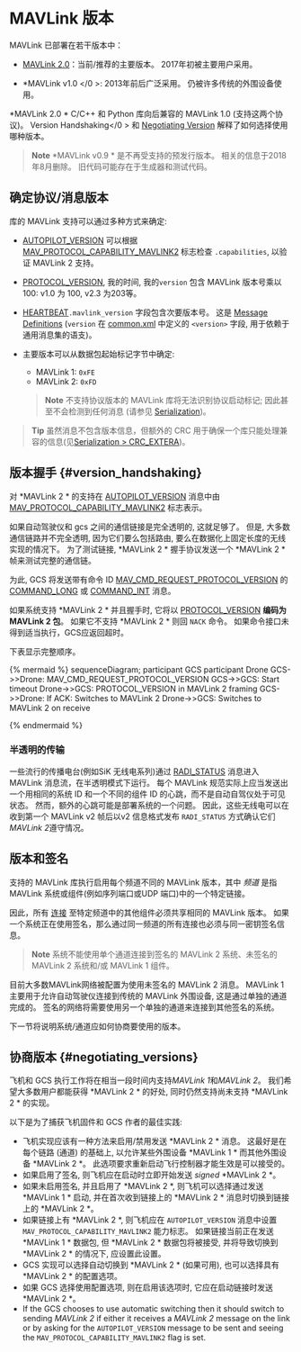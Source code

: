 # MAVLink 版本

MAVLink 已部署在若干版本中：

* [MAVLink 2.0](../guide/mavlink_2.md)：当前/推荐的主要版本。 2017年初被主要用户采用。 
* *MAVLink v1.0 </0 >: 2013年前后广泛采用。 仍被许多传统的外围设备使用。</li> </ul> 
  
  *MAVLink 2.0 * C/C++ 和 Python 库向后兼容的 MAVLink 1.0 (支持这两个协议)。 Version Handshaking</0 > 和 [Negotiating Version](#negotiating_versions) 解释了如何选择使用哪种版本。</p> 
  
  > **Note** *MAVLink v0.9 * 是不再受支持的预发行版本。 相关的信息于2018年8月删除。 旧代码可能存在于生成器和测试代码。
  
  ## 确定协议/消息版本
  
  库的 MAVLink 支持可以通过多种方式来确定:
  
  * [AUTOPILOT_VERSION](../messages/common.md#AUTOPILOT_VERSION) 可以根据 [MAV_PROTOCOL_CAPABILITY_MAVLINK2](../messages/common.md#MAV_PROTOCOL_CAPABILITY_MAVLINK2) 标志检查 `.capabilities`, 以验证 MAVLink 2 支持。
  * [PROTOCOL_VERSION](../messages/common.md#PROTOCOL_VERSION), 我的时间, 我的`version` 包含 MAVLink 版本号乘以100: v1.0 为 100, <!--v2.0 为 200,--> v2.3 为203等。
  
  * [HEARTBEAT](../messages/common.md#HEARTBEAT)`.mavlink_version` 字段包含次要版本号。 这是 [Message Definitions](../messages/README.md) (`version` 在 [common.xml](../messages/common.md) 中定义的 `<version>` 字段, 用于依赖于通用消息集的语支)。
  * 主要版本可以从数据包起始标记字节中确定:
    
    * MAVLink 1: `0xFE` 
    * MAVLink 2: `0xFD`
    
    > **Note** 不支持协议版本的 MAVLink 库将无法识别协议启动标记; 因此甚至不会检测到任何消息 (请参见 [Serialization](../guide/serialization.md))。
  
  > **Tip** 虽然消息不包含版本信息，但额外的 CRC 用于确保一个库只能处理兼容的信息(见[Serialization > CRC_EXTERA](../guide/serialization.md))。
  
  ## 版本握手 {#version_handshaking}
  
  对 *MAVLink 2 * 的支持在 [AUTOPILOT_VERSION](../messages/common.md#AUTOPILOT_VERSION) 消息中由 [MAV_PROTOCOL_CAPABILITY_MAVLINK2](../messages/common.md#MAV_PROTOCOL_CAPABILITY_MAVLINK2) 标志表示。
  
  如果自动驾驶仪和 gcs 之间的通信链接是完全透明的, 这就足够了。 但是, 大多数通信链路并不完全透明, 因为它们要么包括路由, 要么在数据化上固定长度的无线实现的情况下。 为了测试链接, *MAVLink 2 * 握手协议发送一个 *MAVLink 2 * 帧来测试完整的通信链。
  
  为此, GCS 将发送带有命令 ID [MAV_CMD_REQUEST_PROTOCOL_VERSION](../messages/common.md#MAV_CMD_REQUEST_PROTOCOL_VERSION) 的 [COMMAND_LONG](../messages/common.md#COMMAND_LONG) 或 [COMMAND_INT](../messages/common.md#COMMAND_INT) 消息。
  
  如果系统支持 *MAVLink 2 * 并且握手时, 它将以 [PROTOCOL_VERSION](../messages/common.md#PROTOCOL_VERSION) **编码为 MAVLink 2 包**。 如果它不支持 *MAVLink 2 * 则回 `NACK` 命令。 如果命令接口未得到适当执行，GCS应返回超时。
  
  下表显示完整顺序。
  
  {% mermaid %} sequenceDiagram; participant GCS participant Drone GCS->>Drone: MAV_CMD_REQUEST_PROTOCOL_VERSION GCS->>GCS: Start timeout Drone->>GCS: PROTOCOL_VERSION in MAVLink 2 framing GCS->>Drone: If ACK: Switches to MAVLink 2 Drone->>GCS: Switches to MAVLink 2 on receive
  
  {% endmermaid %}
  
  ### 半透明的传输
  
  一些流行的传播电台(例如SiK 无线电系列)通过 [RADI_STATUS](../messages/common.md#RADIO_STATUS) 消息进入 MAVLink 消息流，在半透明模式下运行。 每个 MAVLink 规范实际上应当发送出一个用相同的系统 ID 和一个不同的组件 ID 的心跳，而不是自动自驾仪处于可见状态。 然而，额外的心跳可能是部署系统的一个问题。 因此，这些无线电可以在收到第一个 MAVLink v2 帧后以v2 信息格式发布 `RADI_STATUS` 方式确认它们*MAVLink 2*遵守情况。
  
  ## 版本和签名
  
  支持的 MAVLink 库执行启用每个频道不同的 MAVLink 版本，其中 *频道* 是指 MAVLink 系统或组件(例如序列端口或UDP 端口)中的一个特定链接。
  
  因此，所有 [连接](../services/heartbeat.md) 至特定频道中的其他组件必须共享相同的 MAVLink 版本。 如果一个系统正在使用签名，那么通过同一频道的所有连接也必须与同一密钥签名信息。
  
  > **Note** 系统不能使用单个通道连接到签名的 MAVLink 2 系统、未签名的 MAVLink 2 系统和/或 MAVLink 1 组件。
  
  目前大多数MAVLink网络被配置为使用未签名的 MAVLink 2 消息。 MAVLink 1 主要用于允许自动驾驶仪连接到传统的 MAVLink 外围设备, 这是通过单独的通道完成的。 签名的网络将需要使用另一个单独的通道来连接到其他签名的系统。
  
  下一节将说明系统/通道应如何协商要使用的版本。
  
  ## 协商版本 {#negotiating_versions}
  
  飞机和 GCS 执行工作将在相当一段时间内支持*MAVLink 1*和*MAVLink 2*。 我们希望大多数用户都能获得 *MAVLink 2 * 的好处, 同时仍然支持尚未支持 *MAVLink 2 * 的实现。
  
  以下是为了捕获飞机固件和 GCS 作者的最佳实践:
  
  * 飞机实现应该有一种方法来启用/禁用发送 *MAVLink 2 * 消息。 这最好是在每个链路 (通道) 的基础上, 以允许某些外围设备 *MAVLink 1 * 而其他外围设备 *MAVLink 2 *。 此选项要求重新启动飞行控制器才能生效是可以接受的。
  * 如果启用了签名, 则飞机应在启动时立即开始发送 *signed* *MAVLink 2 *。
  * 如果未启用签名, 并且启用了 *MAVLink 2 *, 则飞机可以选择通过发送 *MAVLink 1 * 启动, 并在首次收到链接上的 *MAVLink 2 * 消息时切换到链接上的 *MAVLink 2 *。
  * 如果链接上有 *MAVLink 2 *, 则飞机应在 `AUTOPILOT_VERSION` 消息中设置 `MAV_PROTOCOL_CAPABILITY_MAVLINK2` 能力标志。 如果链接当前正在发送 *MAVLink 1 * 数据包, 但 *MAVLink 2 * 数据包将被接受, 并将导致切换到 *MAVLink 2 * 的情况下, 应设置此设置。
  * GCS 实现可以选择自动切换到 *MAVLink 2 * (如果可用), 也可以选择具有 *MAVLink 2 * 的配置选项。
  * 如果 GCS 选择使用配置选项, 则在启用该选项时, 它应在启动链接时发送 *MAVLink 2 *。
  * If the GCS chooses to use automatic switching then it should switch to sending *MAVLink 2* if either it receives a *MAVLink 2* message on the link or by asking for the `AUTOPILOT_VERSION` message to be sent and seeing the `MAV_PROTOCOL_CAPABILITY_MAVLINK2` flag is set.